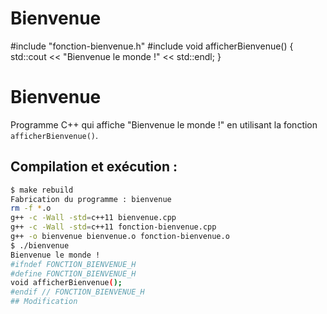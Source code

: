 # Bienvenue
#include "fonction-bienvenue.h"
#include <iostream>
void afficherBienvenue()
{
std::cout << "Bienvenue le monde !" << std::endl;
}
# Bienvenue
Programme C++ qui affiche "Bienvenue le monde !" en utilisant la fonction `afficherBienvenue()`.

## Compilation et exécution :
```sh
$ make rebuild
Fabrication du programme : bienvenue
rm -f *.o
g++ -c -Wall -std=c++11 bienvenue.cpp
g++ -c -Wall -std=c++11 fonction-bienvenue.cpp
g++ -o bienvenue bienvenue.o fonction-bienvenue.o
$ ./bienvenue
Bienvenue le monde !
#ifndef FONCTION_BIENVENUE_H
#define FONCTION_BIENVENUE_H
void afficherBienvenue();
#endif // FONCTION_BIENVENUE_H
## Modification
